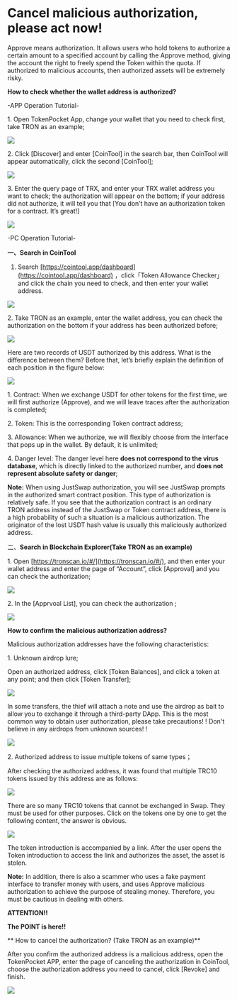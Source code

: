 # Cancel malicious authorization, please act now!

Approve means authorization. It allows users who hold tokens to authorize a certain amount to a specified account by calling the Approve method, giving the account the right to freely spend the Token within the quota. If authorized to malicious accounts, then authorized assets will be extremely risky.

**How to check whether the wallet address is** **authorized?**

\-APP Operation Tutorial-

1\. Open TokenPocket App, change your wallet that you need to check first, take TRON as an example;

![](../../.gitbook/assets/1-kao-bei-13.png)

2\. Click \[Discover] and enter \[CoinTool] in the search bar, then CoinTool will appear automatically, click the second \[CoinTool];

![](../../.gitbook/assets/1-kao-bei-14.png)

3\. Enter the query page of TRX, and enter your TRX wallet address you want to check; the authorization will appear on the bottom; if your address did not authorize, it will tell you that \[You don’t have an authorization token for a contract. It’s great!]

![](../../.gitbook/assets/1-kao-bei-15.png)

\-PC Operation Tutorial-

**一、Search in CoinTool**

1. Search [https://cointool.app/dashboard](https://cointool.app/dashboard) ，click「Token Allowance Checker」and click the chain you need to check, and then enter your wallet address.

![](../../.gitbook/assets/1-kao-bei-16.png)

2\. Take TRON as an example, enter the wallet address, you can check the authorization on the bottom if your address has been authorized before;

![](<../../.gitbook/assets/image (33).png>)

Here are two records of USDT authorized by this address. What is the difference between them? Before that, let’s briefly explain the definition of each position in the figure below:

![](<../../.gitbook/assets/image (34).png>)

1\. Contract: When we exchange USDT for other tokens for the first time, we will first authorize (Approve), and we will leave traces after the authorization is completed;

2\. Token: This is the corresponding Token contract address;

3\. Allowance: When we authorize, we will flexibly choose from the interface that pops up in the wallet. By default, it is unlimited;

4\. Danger level: The danger level here **does not correspond to the virus database**, which is directly linked to the authorized number, and **does not represent absolute safety or danger**;

**Note:** When using JustSwap authorization, you will see JustSwap prompts in the authorized smart contract position. This type of authorization is relatively safe. If you see that the authorization contract is an ordinary TRON address instead of the JustSwap or Token contract address, there is a high probability of such a situation is a malicious authorization. The originator of the lost USDT hash value is usually this maliciously authorized address.

二、**Search in Blockchain Explorer(Take TRON as an example)**

1\. Open [https://tronscan.io/#/](https://tronscan.io/#/), and then enter your wallet address and enter the page of “Account”, click \[Approval] and you can check the authorization;

![](../../.gitbook/assets/1-kao-bei-19.png)

2\. In the \[Apprvoal List], you can check the authorization ;

![](../../.gitbook/assets/1-kao-bei-20.png)

**How to confirm the** **malicious authorization address?**

Malicious authorization addresses have the following characteristics:

1\. Unknown airdrop lure;

Open an authorized address, click \[Token Balances], and click a token at any point; and then click \[Token Transfer];

![](../../.gitbook/assets/1-kao-bei-21.png)

In some transfers, the thief will attach a note and use the airdrop as bait to allow you to exchange it through a third-party DApp. This is the most common way to obtain user authorization, please take precautions! ! Don't believe in any airdrops from unknown sources! !

![](../../.gitbook/assets/1-kao-bei-22.png)

2\. Authorized address to issue multiple tokens of same types；

After checking the authorized address, it was found that multiple TRC10 tokens issued by this address are as follows:

![](../../.gitbook/assets/1-kao-bei-23.png)

There are so many TRC10 tokens that cannot be exchanged in Swap. They must be used for other purposes. Click on the tokens one by one to get the following content, the answer is obvious.

![](../../.gitbook/assets/1-kao-bei-24.png)

The token introduction is accompanied by a link. After the user opens the Token introduction to access the link and authorizes the asset, the asset is stolen.

**Note:** In addition, there is also a scammer who uses a fake payment interface to transfer money with users, and uses Approve malicious authorization to achieve the purpose of stealing money. Therefore, you must be cautious in dealing with others.

**ATTENTION!!**

**The POINT is here!!**

** How to cancel the authorization? (Take TRON as an example)**

After you confirm the authorized address is a malicious address, open the TokenPocket APP, enter the page of canceling the authorization in CoinTool, choose the authorization address you need to cancel, click \[Revoke] and finish.

![](../../.gitbook/assets/1-kao-bei-25.png)
